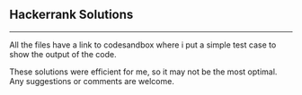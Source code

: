## Hackerrank Solutions
<hr>

All the files have a link to codesandbox where i put a simple test case to show the output of the code.

These solutions were efficient for me, so it may not be the most optimal. Any suggestions or comments are welcome.